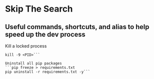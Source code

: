 # Skip The Search
## Useful commands, shortcuts, and alias to help speed up the dev process

Kill a locked process
```sudo lsof -i :3000
kill -9 <PID>```

Uninstall all pip packages
```pip freeze > requirements.txt
pip uninstall -r requirements.txt -y```
